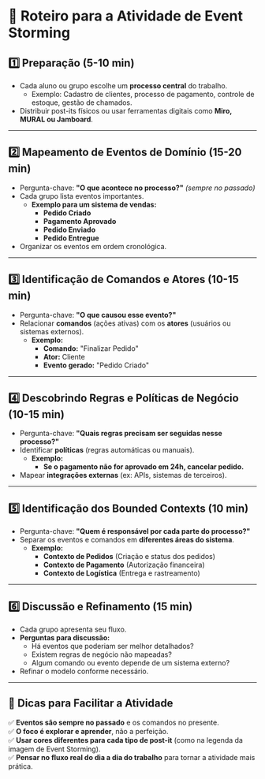 # 📌 Roteiro para a Atividade de Event Storming

## **1️⃣ Preparação (5-10 min)**
- Cada aluno ou grupo escolhe um **processo central** do trabalho.
  - Exemplo: Cadastro de clientes, processo de pagamento, controle de estoque, gestão de chamados.
- Distribuir post-its físicos ou usar ferramentas digitais como **Miro, MURAL ou Jamboard**.

---

## **2️⃣ Mapeamento de Eventos de Domínio (15-20 min)**
- Pergunta-chave: **"O que acontece no processo?"** *(sempre no passado)*
- Cada grupo lista eventos importantes.
  - **Exemplo para um sistema de vendas:**
    - **Pedido Criado**
    - **Pagamento Aprovado**
    - **Pedido Enviado**
    - **Pedido Entregue**
- Organizar os eventos em ordem cronológica.

---

## **3️⃣ Identificação de Comandos e Atores (10-15 min)**
- Pergunta-chave: **"O que causou esse evento?"**
- Relacionar **comandos** (ações ativas) com os **atores** (usuários ou sistemas externos).
  - **Exemplo:**
    - **Comando:** "Finalizar Pedido"
    - **Ator:** Cliente
    - **Evento gerado:** "Pedido Criado"

---

## **4️⃣ Descobrindo Regras e Políticas de Negócio (10-15 min)**
- Pergunta-chave: **"Quais regras precisam ser seguidas nesse processo?"**
- Identificar **políticas** (regras automáticas ou manuais).
  - **Exemplo:**
    - **Se o pagamento não for aprovado em 24h, cancelar pedido.**
- Mapear **integrações externas** (ex: APIs, sistemas de terceiros).

---

## **5️⃣ Identificação dos Bounded Contexts (10 min)**
- Pergunta-chave: **"Quem é responsável por cada parte do processo?"**
- Separar os eventos e comandos em **diferentes áreas do sistema**.
  - **Exemplo:**
    - **Contexto de Pedidos** (Criação e status dos pedidos)
    - **Contexto de Pagamento** (Autorização financeira)
    - **Contexto de Logística** (Entrega e rastreamento)

---

## **6️⃣ Discussão e Refinamento (15 min)**
- Cada grupo apresenta seu fluxo.
- **Perguntas para discussão:**
  - Há eventos que poderiam ser melhor detalhados?
  - Existem regras de negócio não mapeadas?
  - Algum comando ou evento depende de um sistema externo?
- Refinar o modelo conforme necessário.

---

## **🎯 Dicas para Facilitar a Atividade**
✅ **Eventos são sempre no passado** e os comandos no presente.  
✅ **O foco é explorar e aprender**, não a perfeição.  
✅ **Usar cores diferentes para cada tipo de post-it** (como na legenda da imagem de Event Storming).  
✅ **Pensar no fluxo real do dia a dia do trabalho** para tornar a atividade mais prática.  
